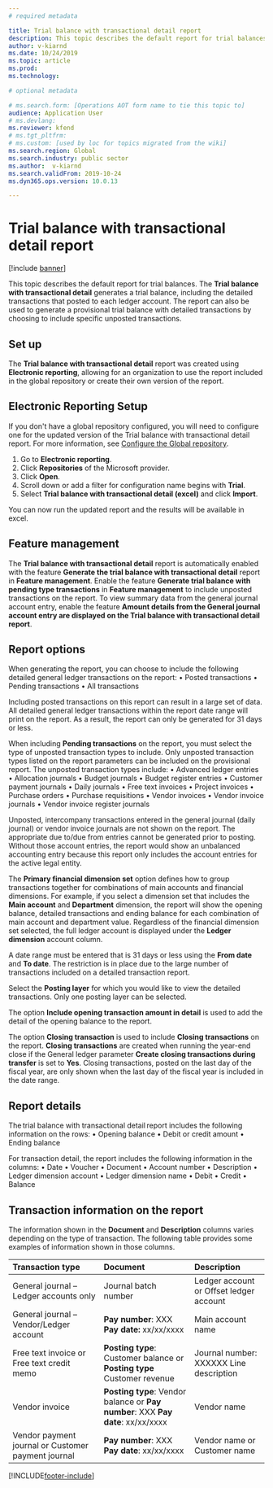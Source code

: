 ```yaml
---
# required metadata

title: Trial balance with transactional detail report
description: This topic describes the default report for trial balances. It also describes the building blocks that are associated with this report and how you can modify the report to fit your business requirements.
author: v-kiarnd
ms.date: 10/24/2019
ms.topic: article
ms.prod: 
ms.technology: 

# optional metadata

# ms.search.form: [Operations AOT form name to tie this topic to]
audience: Application User
# ms.devlang: 
ms.reviewer: kfend
# ms.tgt_pltfrm: 
# ms.custom: [used by loc for topics migrated from the wiki]
ms.search.region: Global
ms.search.industry: public sector
ms.author:  v-kiarnd
ms.search.validFrom: 2019-10-24
ms.dyn365.ops.version: 10.0.13

---
```


# Trial balance with transactional detail report

[!include [banner](../includes/banner.md)]

This topic describes the default report for trial balances. The **Trial balance with transactional detail** generates a trial balance, including the detailed transactions that posted to each ledger account. The report can also be used to generate a provisional trial balance with detailed transactions by choosing to include specific unposted transactions. 

## Set up

The **Trial balance with transactional detail** report was created using **Electronic reporting**, allowing for an organization to use the report included in the global repository or create their own version of the report.


## Electronic Reporting Setup 
If you don't have a global repository configured, you will need to configure one for the updated version of the Trial balance with transactional detail report. 
For more information, see [Configure the Global repository](../../fin-ops-core/dev-itpro/analytics/er-download-configurations-global-repo.md). 
1.	Go to **Electronic reporting**. 
2.	Click **Repositories** of the Microsoft provider. 
3.	Click **Open**. 
4.	Scroll down or add a filter for configuration name begins with **Trial**. 
5.	Select **Trial balance with transactional detail (excel)** and click **Import**.  
 
You can now run the updated report and the results will be available in excel. 

## Feature management
The **Trial balance with transactional detail** report is automatically enabled with the feature **Generate the trial balance with transactional detail** report in **Feature management**. Enable the feature **Generate trial balance with pending type transactions** in **Feature management** to include unposted transactions on the report. To view summary data from the general journal account entry, enable the feature **Amount details from the General journal account entry are displayed on the Trial balance with transactional detail report**.

## Report options
When generating the report, you can choose to include the following detailed general ledger transactions on the report: 
•	Posted transactions 
•	Pending transactions
•	All transactions 
 
Including posted transactions on this report can result in a large set of data.  All detailed general ledger transactions within the report date range will print on the report. As a result, the report can only be generated for 31 days or less. 

When including **Pending transactions** on the report, you must select the type of unposted transaction types to include. Only unposted transaction types listed on the report parameters can be included on the provisional report. The unposted transaction types include: 
•	Advanced ledger entries 
•	Allocation journals 
•	Budget journals 
•	Budget register entries 
•	Customer payment journals 
•	Daily journals 
•	Free text invoices 
•	Project invoices 
•	Purchase orders 
•	Purchase requisitions 
•	Vendor invoices 
•	Vendor invoice journals 
•	Vendor invoice register journals 

Unposted, intercompany transactions entered in the general journal (daily journal) or vendor invoice journals are not shown on the report. The appropriate due to/due from entries cannot be generated prior to posting. Without those account entries, the report would show an unbalanced accounting entry because this report only includes the account entries for the active legal entity.  


The **Primary financial dimension set** option defines how to group transactions together for combinations of main accounts and financial dimensions.  For example, if you select a dimension set that includes the **Main account** and **Department** dimension, the report will show the opening balance, detailed transactions and ending balance for each combination of main account and department value. Regardless of the financial dimension set selected, the full ledger account is displayed under the **Ledger dimension** account column. 

A date range must be entered that is 31 days or less using the **From date** and **To date**. The restriction is in place due to the large number of transactions included on a detailed transaction report. 

Select the **Posting layer** for which you would like to view the detailed transactions. Only one posting layer can be selected.

The option **Include opening transaction amount in detail** is used to add the detail of the opening balance to the report. 

The option **Closing transaction** is used to include **Closing transactions** on the report. **Closing transactions** are created when running the year-end close if the General ledger parameter **Create closing transactions during transfer** is set to **Yes**. Closing transactions, posted on the last day of the fiscal year, are only shown when the last day of the fiscal year is included in the date range. 

## Report details
The trial balance with transactional detail report includes the following information on the rows: 
•	Opening balance
•	Debit or credit amount
•	Ending balance
 
For transaction detail, the report includes the following information in the columns: 
•	Date
•	Voucher 
•	Document
•	Account number 
•	Description
•	Ledger dimension account
•	Ledger dimension name 
•	Debit
•	Credit
•	Balance

## Transaction information on the report

The information shown in the **Document** and **Description** columns varies depending on the type of transaction. The following table provides some examples of information shown in those columns. 

| Transaction type| Document| Description|
| :------------- |:-------------|:----------------|
|General journal – Ledger accounts only|	Journal batch number|	Ledger account or Offset ledger account|
|General journal – Vendor/Ledger account|	**Pay number**: XXX  **Pay date:** xx/xx/xxxx	|Main account name|
|Free text invoice or Free text credit memo|	**Posting type**: Customer balance or **Posting type** Customer revenue	|Journal number: XXXXXX  Line description|
|Vendor invoice| **Posting type**: Vendor balance or **Pay number**: XXX  **Pay date**: xx/xx/xxxx	|Vendor name|
|Vendor payment journal or Customer payment journal|	**Pay number**: XXX  **Pay date**: xx/xx/xxxx	|Vendor name or Customer name|



[!INCLUDE[footer-include](../../includes/footer-banner.md)]
